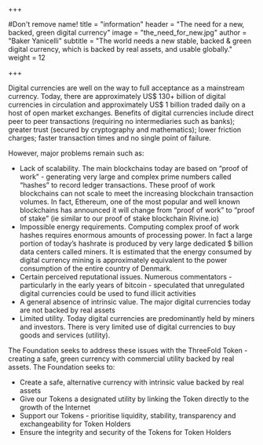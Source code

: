 +++

#Don't remove name!
title = "information"
header = "The need for a new, backed, green digital currency"
image = "the_need_for_new.jpg"
author = "Baker Yanicelli"
subtitle = "The world needs a new stable, backed & green digital currency, which is backed by real assets, and usable globally."
weight = 12

+++

Digital currencies are well on the way to full acceptance as a mainstream currency. Today, there are approximately US$ 130+ billion of digital currencies in circulation and approximately US$ 1 billion traded daily on a host of open market exchanges.  Benefits of digital currencies include direct peer to peer transactions (requiring no intermediaries such as banks); greater trust (secured by cryptography and mathematics); lower friction charges; faster transaction times and no single point of failure.

However, major problems remain such as:

* Lack of scalability.  The main blockchains today are based on “proof of work” - generating very large and complex prime numbers called “hashes” to record ledger transactions.  These proof of work blockchains can not scale to meet the increasing blockchain transaction volumes.  In fact, Ethereum, one of the most popular and well known blockchains has announced it will change from “proof of work” to “proof of stake” (ie similar to our proof of stake blockchain Rivine.io)  
* Impossible energy requirements. Computing complex proof of work hashes requires enormous amounts of processing power.  In fact a large portion of today’s hashrate is produced by very large dedicated $ billion data centers called miners.  It is estimated that the energy consumed by digital currency mining is approximately equivalent to the power consumption of the entire country of Denmark.
* Certain perceived reputational issues.  Numerous commentators - particularly in the early years of bitcoin - speculated that unregulated digital currencies could be used to fund illicit activities
* A general absence of intrinsic value.  The major digital currencies today are not backed by  real assets
* Limited utility.  Today digital currencies are predominantly held by miners and investors.  There is very limited use of digital currencies to buy goods and services (utility).

The Foundation seeks to address these issues with the ThreeFold Token - creating a safe, green currency with commercial utility backed by real assets.  The Foundation seeks to:
* Create a safe, alternative currency with intrinsic value backed by real assets
* Give our Tokens a designated utility by linking the  Token directly to the growth of the Internet
* Support our Tokens - prioritise liquidity, stability, transparency and exchangeability for Token Holders
* Ensure the integrity and security of the Tokens for Token Holders
